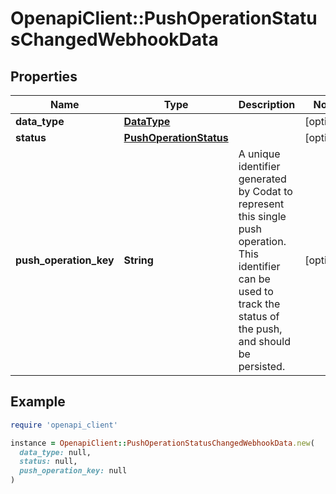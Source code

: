 # OpenapiClient::PushOperationStatusChangedWebhookData

## Properties

| Name | Type | Description | Notes |
| ---- | ---- | ----------- | ----- |
| **data_type** | [**DataType**](DataType.md) |  | [optional] |
| **status** | [**PushOperationStatus**](PushOperationStatus.md) |  | [optional] |
| **push_operation_key** | **String** | A unique identifier generated by Codat to represent this single push operation. This identifier can be used to track the status of the push, and should be persisted. | [optional] |

## Example

```ruby
require 'openapi_client'

instance = OpenapiClient::PushOperationStatusChangedWebhookData.new(
  data_type: null,
  status: null,
  push_operation_key: null
)
```

